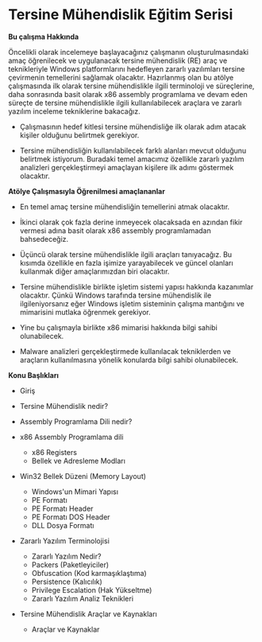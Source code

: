 # Tersine Mühendislik Eğitim Serisi

**Bu çalışma Hakkında**

Öncelikli olarak incelemeye başlayacağınız çalışmanın oluşturulmasındaki amaç öğrenilecek ve uygulanacak tersine mühendislik (RE) araç ve teknikleriyle Windows platformlarını hedefleyen zararlı yazılımları tersine çevirmenin temellerini sağlamak olacaktır. Hazırlanmış olan bu atölye çalışmasında ilk olarak tersine mühendislikle ilgili terminoloji ve süreçlerine, daha sonrasında basit olarak x86 assembly programlama ve devam eden süreçte de tersine mühendislikle ilgili kullanılabilecek araçlara ve zararlı yazılım inceleme tekniklerine bakacağız.


- Çalışmasının hedef kitlesi tersine mühendisliğe ilk olarak adım atacak kişiler olduğunu belirtmek gerekiyor.


- Tersine mühendisliğin kullanılabilecek farklı alanları mevcut olduğunu belirtmek istiyorum. Buradaki temel amacımız özellikle zararlı yazılım analizleri gerçekleştirmeyi amaçlayan kişilere ilk adımı göstermek olacaktır.

**Atölye Çalışmasıyla Öğrenilmesi amaçlananlar**

- En temel amaç tersine mühendisliğin temellerini atmak olacaktır.

- İkinci olarak çok fazla derine inmeyecek olacaksada en azından fikir vermesi adına basit olarak x86 assembly programlamadan bahsedeceğiz.

- Üçüncü olarak tersine mühendislikle ilgili araçları tanıyacağız. Bu kısımda özellikle en fazla işimize yarayabilecek ve güncel olanları kullanmak diğer amaçlarımızdan biri olacaktır.

- Tersine mühendislikle birlikte işletim sistemi yapısı hakkında kazanımlar olacaktır. Çünkü Windows tarafında tersine mühendislik ile ilgileniyorsanız eğer Windows işletim sisteminin çalışma mantığını ve mimarisini mutlaka öğrenmek gerekiyor.

- Yine bu çalışmayla birlikte x86 mimarisi hakkında bilgi sahibi olunabilecek.

- Malware analizleri gerçekleştirmede kullanılacak tekniklerden ve araçların kullanılmasına yönelik konularda bilgi sahibi olunabilecek.

**Konu Başlıkları**

- Giriş

- Tersine Mühendislik nedir?

- Assembly Programlama Dili nedir?

- x86 Assembly Programlama dili
  - x86 Registers
  - Bellek ve Adresleme Modları

- Win32 Bellek Düzeni (Memory Layout)
  - Windows'un Mimari Yapısı
  - PE Formatı
  - PE Formatı Header
  - PE Formatı DOS Header
  - DLL Dosya Formatı

- Zararlı Yazılım Terminolojisi
  - Zararlı Yazılım Nedir?
  - Packers (Paketleyiciler)
  - Obfuscation (Kod karmaşıklaştıma)
  - Persistence (Kalıcılık)
  - Privilege Escalation (Hak Yükseltme)
  - Zararlı Yazılım Analiz Teknikleri

- Tersine Mühendislik Araçlar ve Kaynakları
  - Araçlar ve Kaynaklar
